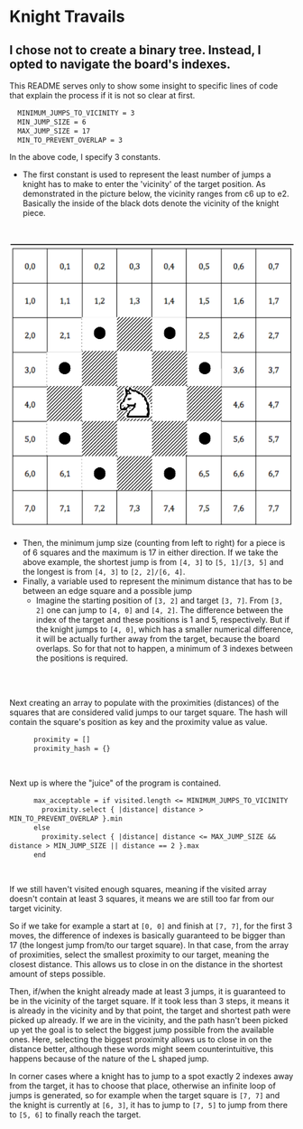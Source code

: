 # Knight Travails


## I chose not to create a binary tree. Instead, I opted to navigate the board's indexes.

This README serves only to show some insight to specific lines of code that explain the process if it is not so clear at first.
<br>

```
  MINIMUM_JUMPS_TO_VICINITY = 3
  MIN_JUMP_SIZE = 6
  MAX_JUMP_SIZE = 17
  MIN_TO_PREVENT_OVERLAP = 3
```
In the above code, I specify 3 constants.
-   The first constant is used to represent the least number of jumps a knight has to make to enter the 'vicinity' of the target position. As demonstrated in the picture below, the vicinity ranges from c6 up to e2. Basically the inside of the black dots denote the vicinity of the knight piece.
<br>
<p align="center">
  <img src="https://github.com/stxss/ruby-knight-travails/blob/main/board_with_knight.png" alt="Knight Possibilities"/>
</p>

-   Then, the minimum jump size (counting from left to right) for a piece is of 6 squares and the maximum is 17 in either direction. If we take the above example, the shortest jump is from `[4, 3]` to `[5, 1]/[3, 5]` and the longest is from `[4, 3]` to `[2, 2]/[6, 4]`.
-   Finally, a variable used to represent the minimum distance that has to be between an edge square and a possible jump
    -   Imagine the starting position of `[3, 2]` and target `[3, 7]`. From `[3, 2]` one can jump to `[4, 0]` and `[4, 2]`. The difference between the index of the target and these positions is 1 and 5, respectively. But if the knight jumps to `[4, 0]`, which has a smaller numerical difference, it will be actually further away from the target, because the board overlaps. So for that not to happen, a minimum of 3 indexes between the positions is required.
<br>
<br>

Next creating an array to populate with the proximities (distances) of the squares that are considered valid jumps to our target square. The hash will contain the square's position as key and the proximity value as value.

```
      proximity = []
      proximity_hash = {}
```
<br>

Next up is where the "juice" of the program is contained.

```
      max_acceptable = if visited.length <= MINIMUM_JUMPS_TO_VICINITY
        proximity.select { |distance| distance > MIN_TO_PREVENT_OVERLAP }.min
      else
        proximity.select { |distance| distance <= MAX_JUMP_SIZE && distance > MIN_JUMP_SIZE || distance == 2 }.max
      end
```
<br>

If we still haven't visited enough squares, meaning if the visited array doesn't contain at least 3 squares, it means we are still too far from our target vicinity.

So if we take for example a start at `[0, 0]` and finish at `[7, 7]`, for the first 3 moves, the difference of indexes is basically guaranteed to be bigger than 17 (the longest jump from/to our target square). In that case, from the array of proximities, select the smallest proximity to our target, meaning the closest distance. This allows us to close in on the distance in the shortest amount of steps possible.
<br>

Then, if/when the knight already made at least 3 jumps, it is guaranteed to be in the vicinity of the target square. If it took less than 3 steps, it means it is already in the vicinity and by that point, the target and shortest path were picked up already.
If we are in the vicinity, and the path hasn't been picked up yet the goal is to select the biggest jump possible from the available ones. Here, selecting the biggest proximity allows us to close in on the distance better, although these words might seem counterintuitive, this happens because of the nature of the L shaped jump.

In corner cases where a knight has to jump to a spot exactly 2 indexes away from the target, it has to choose that place, otherwise an infinite loop of jumps is generated, so for example when the target square is `[7, 7]` and the knight is currently at `[6, 3]`, it has to jump to `[7, 5]` to jump from there to `[5, 6]` to finally reach the target.
